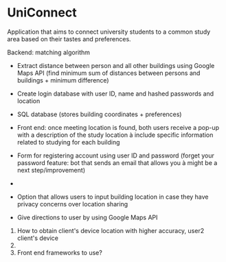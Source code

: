 # UniConnect
Application that aims to connect university students to a common study area based on their tastes and preferences.

Backend: matching algorithm 
-	Extract distance between person and all other buildings using Google Maps API (find minimum sum of distances between persons and buildings + minimum difference)
-	Create login database with user ID, name and hashed passwords and location
-	SQL database (stores building coordinates + preferences)
-	Front end: once meeting location is found, both users receive a pop-up with a description of the study location à include specific information related to studying for each building
-	Form for registering account using user ID and password (forget your password feature: bot that sends an email that allows you à might be a next step/improvement)
-	

-	Option that allows users to input building location in case they have privacy concerns over location sharing 

-	Give directions to user by using Google Maps API

1) How to obtain client's device location with higher accuracy, user2 client's device
2) 
3) Front end frameworks to use?
